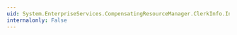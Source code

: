 ```yaml
---
uid: System.EnterpriseServices.CompensatingResourceManager.ClerkInfo.InstanceId
internalonly: False
---
```

